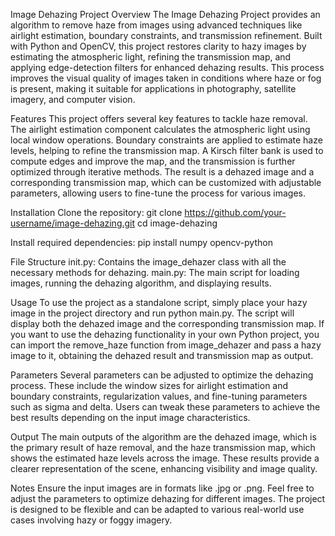 Image Dehazing Project
Overview
The Image Dehazing Project provides an algorithm to remove haze from images using advanced techniques like airlight estimation, boundary constraints, and transmission refinement. Built with Python and OpenCV, this project restores clarity to hazy images by estimating the atmospheric light, refining the transmission map, and applying edge-detection filters for enhanced dehazing results. This process improves the visual quality of images taken in conditions where haze or fog is present, making it suitable for applications in photography, satellite imagery, and computer vision.

Features
This project offers several key features to tackle haze removal. The airlight estimation component calculates the atmospheric light using local window operations. Boundary constraints are applied to estimate haze levels, helping to refine the transmission map. A Kirsch filter bank is used to compute edges and improve the map, and the transmission is further optimized through iterative methods. The result is a dehazed image and a corresponding transmission map, which can be customized with adjustable parameters, allowing users to fine-tune the process for various images.

Installation
Clone the repository:
  git clone https://github.com/your-username/image-dehazing.git
  cd image-dehazing

Install required dependencies:
  pip install numpy opencv-python

File Structure
  init.py: Contains the image_dehazer class with all the necessary methods for dehazing.
  main.py: The main script for loading images, running the dehazing algorithm, and displaying results.

Usage
To use the project as a standalone script, simply place your hazy image in the project directory and run python main.py. The script will display both the dehazed image and the corresponding transmission map. If you want to use the dehazing functionality in your own Python project, you can import the remove_haze function from image_dehazer and pass a hazy image to it, obtaining the dehazed result and transmission map as output.

Parameters
Several parameters can be adjusted to optimize the dehazing process. These include the window sizes for airlight estimation and boundary constraints, regularization values, and fine-tuning parameters such as sigma and delta. Users can tweak these parameters to achieve the best results depending on the input image characteristics.

Output
The main outputs of the algorithm are the dehazed image, which is the primary result of haze removal, and the haze transmission map, which shows the estimated haze levels across the image. These results provide a clearer representation of the scene, enhancing visibility and image quality.

Notes
Ensure the input images are in formats like .jpg or .png. Feel free to adjust the parameters to optimize dehazing for different images. The project is designed to be flexible and can be adapted to various real-world use cases involving hazy or foggy imagery.
